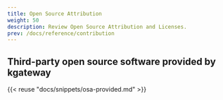 ```yaml
---
title: Open Source Attribution
weight: 50
description: Review Open Source Attribution and Licenses.
prev: /docs/reference/contribution
---
```


## Third-party open source software provided by kgateway
{{< reuse "docs/snippets/osa-provided.md" >}}